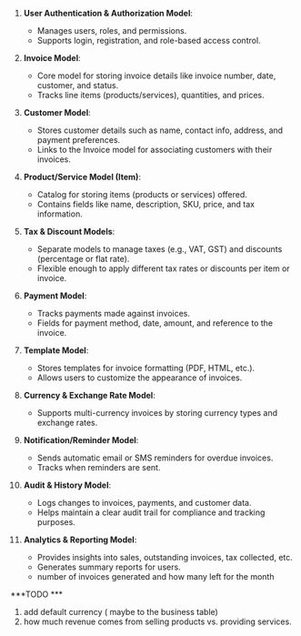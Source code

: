 1. **User Authentication & Authorization Model**:
   - Manages users, roles, and permissions.
   - Supports login, registration, and role-based access control.

2. **Invoice Model**:
   - Core model for storing invoice details like invoice number, date, customer, and status.
   - Tracks line items (products/services), quantities, and prices.

3. **Customer Model**:
   - Stores customer details such as name, contact info, address, and payment preferences.
   - Links to the Invoice model for associating customers with their invoices.

4. **Product/Service Model  (Item)**:
   - Catalog for storing items (products or services) offered.
   - Contains fields like name, description, SKU, price, and tax information.

5. **Tax & Discount Models**:
   - Separate models to manage taxes (e.g., VAT, GST) and discounts (percentage or flat rate).
   - Flexible enough to apply different tax rates or discounts per item or invoice.

6. **Payment Model**:
   - Tracks payments made against invoices.
   - Fields for payment method, date, amount, and reference to the invoice.

7. **Template Model**:
   - Stores templates for invoice formatting (PDF, HTML, etc.).
   - Allows users to customize the appearance of invoices.

8. **Currency & Exchange Rate Model**:
   - Supports multi-currency invoices by storing currency types and exchange rates.

9. **Notification/Reminder Model**:
   - Sends automatic email or SMS reminders for overdue invoices.
   - Tracks when reminders are sent.

10. **Audit & History Model**:
    - Logs changes to invoices, payments, and customer data.
    - Helps maintain a clear audit trail for compliance and tracking purposes.

11. **Analytics & Reporting Model**:
    - Provides insights into sales, outstanding invoices, tax collected, etc.
    - Generates summary reports for users.
    - number of invoices generated and how many left for the month





***TODO ***
1. add default currency ( maybe to the business table)
2. how much revenue comes from selling products vs. providing services.
